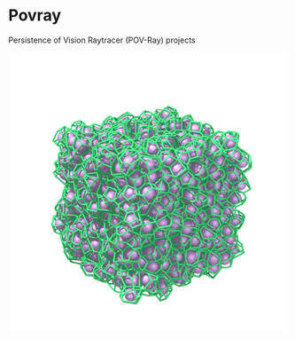 # Povray
Persistence of Vision Raytracer (POV-Ray) projects

![packed spheres in a box](fr_1426.png)

